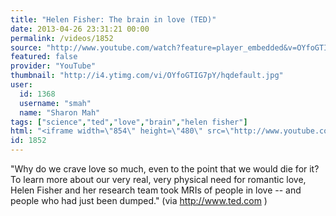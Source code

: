 ```yaml
---
title: "Helen Fisher: The brain in love (TED)"
date: 2013-04-26 23:31:21 00:00
permalink: /videos/1852
source: "http://www.youtube.com/watch?feature=player_embedded&v=OYfoGTIG7pY"
featured: false
provider: "YouTube"
thumbnail: "http://i4.ytimg.com/vi/OYfoGTIG7pY/hqdefault.jpg"
user:
  id: 1368
  username: "smah"
  name: "Sharon Mah"
tags: ["science","ted","love","brain","helen fisher"]
html: "<iframe width=\"854\" height=\"480\" src=\"http://www.youtube.com/embed/OYfoGTIG7pY?wmode=transparent&feature=oembed\" frameborder=\"0\" allowfullscreen></iframe>"
id: 1852
---
```


"Why do we crave love so much, even to the point that we would die for it? To learn more about our very real, very physical need for romantic love, Helen Fisher and her research team took MRIs of people in love -- and people who had just been dumped." (via http://www.ted.com )